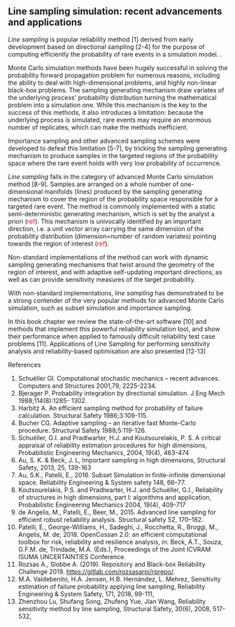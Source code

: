 ## Line sampling simulation: recent advancements and applications

*Line sampling* is popular reliability method [1] derived from early development based on directional sampling [2-4] for the purpose of computing efficiently the probability of rare events in a simulation model. .

Monte Carlo simulation methods have been hugely successful in solving the probability forward propagation problem for numerous reasons, including the ability to deal with high-dimensional problems, and highly non-linear black-box problems. The sampling generating mechanism draw variates of the underlying process' probability distribution turning the mathematical problem into a simulation one. While this mechanism is the key to the success of this methods, it also introduces a limitation: because the underlying process is simulated, rare events may require an enormous number of replicates, which can make the methods inefficient.

Importance sampling and other advanced sampling schemes were developed to defeat this limitation [5-7], by tricking the sampling generating mechanism to produce samples in the targeted regions of the probability space where the rare event holds  with very low probability of occurrence.

*Line sampling* falls in the category of advanced Monte Carlo simulation method [8-9]. Samples are arranged on a whole number of one-dimensional manifolds (lines) produced by the sampling generating mechanism to cover the region of the probability space responsible for a targeted rare event. The method is commonly implemented with a static semi-deterministic generating mechanism, which is set by the analyst a priori (<font color="red">ref</font>). This mechanism is univocally identified by an important direction, i.e. a unit vector array carrying the same dimension of the probability distribution (dimension=number of random variates) pointing towards the region of interest (<font color="red">ref</font>).

Non-standard implementations of the method can work with dynamic sampling generating mechanisms that twist around the geometry of the region of interest, and with adaptive self-updating important directions, as well as can provide sensitivity measures of the target probability.

With non-standard implementations, *line sampling* has demonstrated to be a strong contender of the very popular methods for advanced Monte Carlo simulation,
such as subset simulation and importance sampling.

In this book chapter we review the state-of-the-art software [10] and methods that implement this powerful reliability simulation tool, and show their performance when applied to famously difficult reliability test case problems [11]. 
Applications of Line Sampling for performing sensitivity analysis and reliability-based optimisation are also presented [12-13]

References
1.	Schuëller GI. Computational stochastic mechanics – recent advances. Computers and Structures 2001,79, 2225-2234.
2.	Bjerager P. Probability integration by directional simulation. J Eng Mech 1988;114(8):1285- 1302. 
3.	Harbitz A. An efficient sampling method for probability of failure calculation. Structural Safety 1986;3:109-115. 
4.	Bucher CG. Adaptive sampling – an iterative fast Monte-Carlo procedure. Structural Safety 1988;5:119-126. 
5.	Schuëller, G.I. and Pradlwarter, H.J. and Koutsourelakis, P. S. A critical appraisal of reliability estimation procedures for high dimensions, Probabilistic Engineering Mechanics, 2004, 19(4), 463-474
6.	Au, S. K. & Beck, J. L, Important sampling in high dimensions, Structural Safety, 2013, 25, 139-163
7.	Au, S.K., Patelli, E., 2016. Subset Simulation in finite-infinite dimensional space. Reliability Engineering & System safety 148, 66–77. 
8.	Koutsourelakis, P.S. and Pradlwarter, H.J. and Schuëller, G.I., Reliability of structures in high dimensions, part I: algorithms and application, Probabilistic Engineering Mechanics 2004, 19(4), 409-717 
9.	de Angelis, M., Patelli, E., Beer, M., 2015. Advanced line sampling for efficient robust reliability analysis. Structural safety 52, 170–182.
10.	Patelli, E., George-Williams, H., Sadeghi, J., Rocchetta, R., Broggi, M., Angelis, M. de, 2018. OpenCossan 2.0: an efficient computational toolbox for risk, reliability and resilience analysis, in: Beck, A.T., Souza, G.F.M. de, Trindade, M.A. (Eds.), Proceedings of the Joint ICVRAM ISUMA UNCERTAINTIES Conference.
11.	Rozsas A., Slobbe A. (2019). Repository and Black-box Reliability Challenge 2019. https://gitlab.com/rozsasarpi/rprepo/.
12.	M.A. Valdebenito, H.A. Jensen, H.B. Hernández, L. Mehrez, Sensitivity estimation of failure probability applying line sampling, Reliability Engineering & System Safety, 171, 2018, 99-111,
13.	Zhenzhou Lu, Shufang Song, Zhufeng Yue, Jian Wang, Reliability sensitivity method by line sampling, Structural Safety, 30(6), 2008, 517-532,
